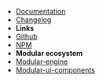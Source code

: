 - [Documentation](guide "Modular-creator - documentation")
- [Changelog](changelog "Modular-creator - changelog")
- **Links**
- [Github](https://github.com/cianciarusocataldo/modular-creator)
- [NPM](https://www.npmjs.com/package/modular-creator)
- **Modular ecosystem**
- [Modular-engine](https://github.com/cianciarusocataldo/modular-engine)
- [Modular-ui-components](https://github.com/cianciarusocataldo/modular-ui-components)
